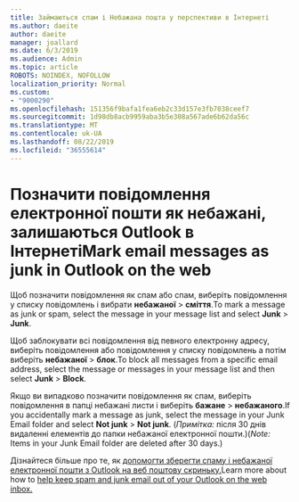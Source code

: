 ```yaml
---
title: Займаються спам і Небажана пошта у перспективи в Інтернеті
ms.author: daeite
author: daeite
manager: joallard
ms.date: 6/3/2019
ms.audience: Admin
ms.topic: article
ROBOTS: NOINDEX, NOFOLLOW
localization_priority: Normal
ms.custom:
- "9000290"
ms.openlocfilehash: 151356f9bafa1fea6eb2c33d157e3fb7038ceef7
ms.sourcegitcommit: 1d98db8acb9959aba3b5e308a567ade6b62da56c
ms.translationtype: MT
ms.contentlocale: uk-UA
ms.lasthandoff: 08/22/2019
ms.locfileid: "36555614"
---
```

# <a name="mark-email-messages-as-junk-in-outlook-on-the-web"></a><span data-ttu-id="1ecd8-102">Позначити повідомлення електронної пошти як небажані, залишаються Outlook в Інтернеті</span><span class="sxs-lookup"><span data-stu-id="1ecd8-102">Mark email messages as junk in Outlook on the web</span></span>

<span data-ttu-id="1ecd8-103">Щоб позначити повідомлення як спам або спам, виберіть повідомлення у списку повідомлень і вибрати **небажаної** > **сміття**.</span><span class="sxs-lookup"><span data-stu-id="1ecd8-103">To mark a message as junk or spam, select the message in your message list and select **Junk** > **Junk**.</span></span>

<span data-ttu-id="1ecd8-104">Щоб заблокувати всі повідомлення від певного електронну адресу, виберіть повідомлення або повідомлення у списку повідомлень а потім виберіть **небажаної** > **блок**.</span><span class="sxs-lookup"><span data-stu-id="1ecd8-104">To block all messages from a specific email address, select the message or messages in your message list and then select **Junk** > **Block**.</span></span>

<span data-ttu-id="1ecd8-105">Якщо ви випадково позначити повідомлення як спам, виберіть повідомлення в папці небажані листи і виберіть **бажане** > **небажаного**.</span><span class="sxs-lookup"><span data-stu-id="1ecd8-105">If you accidentally mark a message as junk, select the message in your Junk Email folder and select **Not junk** > **Not junk**.</span></span> <span data-ttu-id="1ecd8-106">(*Примітка:* після 30 днів видаленні елементів до папки небажаної електронної пошти.)</span><span class="sxs-lookup"><span data-stu-id="1ecd8-106">(*Note:* Items in your Junk Email folder are deleted after 30 days.)</span></span>

<span data-ttu-id="1ecd8-107">Дізнайтеся більше про те, як [допомогти зберегти спаму і небажаної електронної пошти з Outlook на веб поштову скриньку.](https://support.office.com/article/db786e79-54e2-40cc-904f-d89d57b7f41d)</span><span class="sxs-lookup"><span data-stu-id="1ecd8-107">Learn more about how to [help keep spam and junk email out of your Outlook on the web inbox.](https://support.office.com/article/db786e79-54e2-40cc-904f-d89d57b7f41d)</span></span>